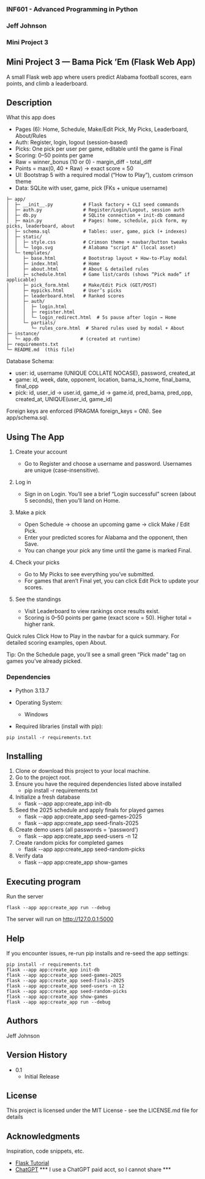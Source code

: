### INF601 - Advanced Programming in Python
### Jeff Johnson
### Mini Project 3
 
 
## Mini Project 3 — Bama Pick ’Em (Flask Web App)
 
A small Flask web app where users predict Alabama football scores, earn points, and climb a leaderboard.

## Description
 
What this app does

- Pages (6): Home, Schedule, Make/Edit Pick, My Picks, Leaderboard, About/Rules
- Auth: Register, login, logout (session-based)
- Picks: One pick per user per game, editable until the game is Final
- Scoring: 0–50 points per game
- Raw = winner_bonus (10 or 0) - margin_diff - total_diff
- Points = max(0, 40 + Raw) → exact score = 50
- UI: Bootstrap 5 with a required modal (“How to Play”), custom crimson theme
- Data: SQLite with user, game, pick (FKs + unique username)

```
├─ app/
│  ├─ __init__.py           # Flask factory + CLI seed commands
│  ├─ auth.py               # Register/Login/Logout, session auth
│  ├─ db.py                 # SQLite connection + init-db command
│  ├─ main.py               # Pages: home, schedule, pick form, my picks, leaderboard, about
│  ├─ schema.sql            # Tables: user, game, pick (+ indexes)
│  ├─ static/
│  │  ├─ style.css          # Crimson theme + navbar/button tweaks
│  │  └─ logo.svg           # Alabama "script A" (local asset)
│  └─ templates/
│     ├─ base.html          # Bootstrap layout + How-to-Play modal
│     ├─ index.html         # Home
│     ├─ about.html         # About & detailed rules
│     ├─ schedule.html      # Game list/cards (shows “Pick made” if applicable)
│     ├─ pick_form.html     # Make/Edit Pick (GET/POST)
│     ├─ mypicks.html       # User’s picks
│     ├─ leaderboard.html   # Ranked scores
│     ├─ auth/
│     │  ├─ login.html
│     │  ├─ register.html
│     │  └─ login_redirect.html  # 5s pause after login → Home
│     └─ partials/
│        └─ rules_core.html  # Shared rules used by modal + About
├─ instance/
│  └─ app.db               # (created at runtime)
├─ requirements.txt
└─ README.md  (this file)
```

Database Schema:
- user: id, username (UNIQUE COLLATE NOCASE), password, created_at
- game: id, week, date, opponent, location, bama_is_home, final_bama, final_opp
- pick: id, user_id → user.id, game_id → game.id, pred_bama, pred_opp, created_at, UNIQUE(user_id, game_id)

Foreign keys are enforced (PRAGMA foreign_keys = ON). See app/schema.sql.

## Using The App

1. Create your account
   - Go to Register and choose a username and password. Usernames are unique (case-insensitive).

2. Log in
   - Sign in on Login. You’ll see a brief “Login successful” screen (about 5 seconds), then you’ll land on Home.

3. Make a pick
   - Open Schedule → choose an upcoming game → click Make / Edit Pick.
   - Enter your predicted scores for Alabama and the opponent, then Save.
   - You can change your pick any time until the game is marked Final.

4. Check your picks
   - Go to My Picks to see everything you’ve submitted.
   - For games that aren’t Final yet, you can click Edit Pick to update your scores.

5. See the standings
   - Visit Leaderboard to view rankings once results exist.
   - Scoring is 0–50 points per game (exact score = 50). Higher total = higher rank.

Quick rules
Click How to Play in the navbar for a quick summary.
For detailed scoring examples, open About.

Tip: On the Schedule page, you’ll see a small green “Pick made” tag on games you’ve already picked.
 
### Dependencies
 
- Python 3.13.7
- Operating System: 
    - Windows

- Required libraries (install with pip):
```
pip install -r requirements.txt
```

## Installing
 
1. Clone or download this project to your local machine.
2. Go to the project root.
3. Ensure you have the required dependencies listed above installed
   - pip install -r requirements.txt
4. Initialize a fresh database
   - flask --app app:create_app init-db
5. Seed the 2025 schedule and apply finals for played games
   - flask --app app:create_app seed-games-2025
   - flask --app app:create_app seed-finals-2025
6. Create demo users (all passwords = 'password')
   - flask --app app:create_app seed-users -n 12
7. Create random picks for completed games
   - flask --app app:create_app seed-random-picks
8. Verify data
   - flask --app app:create_app show-games
 
## Executing program

Run the server
```
flask --app app:create_app run --debug
```
The server will run on http://127.0.0.1:5000
 
## Help
 
If you encounter issues, re-run pip installs and re-seed the app settings:
```
pip install -r requirements.txt
flask --app app:create_app init-db
flask --app app:create_app seed-games-2025
flask --app app:create_app seed-finals-2025
flask --app app:create_app seed-users -n 12
flask --app app:create_app seed-random-picks
flask --app app:create_app show-games
flask --app app:create_app run --debug
```
 
## Authors
 
Jeff Johnson
 
## Version History
 
- 0.1
  - Initial Release
 
## License
 
This project is licensed under the MIT License - see the LICENSE.md file for details
 
## Acknowledgments
 
Inspiration, code snippets, etc.
- [Flask Tutorial](https://flask.palletsprojects.com/en/stable/tutorial/)
- [ChatGPT](https://chatgpt.com/g/g-p-68e844d65ae48191943f2b20b65971dc-mini-project-three/project)
*** I use a ChatGPT paid acct, so I cannot share ***

